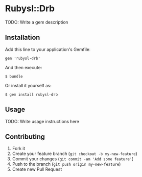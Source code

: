 # Rubysl::Drb

TODO: Write a gem description

## Installation

Add this line to your application's Gemfile:

    gem 'rubysl-drb'

And then execute:

    $ bundle

Or install it yourself as:

    $ gem install rubysl-drb

## Usage

TODO: Write usage instructions here

## Contributing

1. Fork it
2. Create your feature branch (`git checkout -b my-new-feature`)
3. Commit your changes (`git commit -am 'Add some feature'`)
4. Push to the branch (`git push origin my-new-feature`)
5. Create new Pull Request
